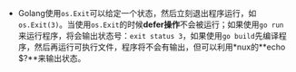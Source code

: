 - Golang使用`os.Exit`可以给定一个状态，然后立刻退出程序运行，如`os.Exit(3)`。当使用`os.Exit`的时候**defer操作**不会被运行；如果使用`go run`来运行程序，将会输出状态号：`exit status 3`，如果使用`go build`先编译程序，然后再运行可执行文件，程序将不会有输出，但可以利用*nux的**echo $?**来输出状态。